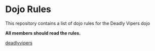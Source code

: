 Dojo Rules
==========

This repository contains a list of dojo rules for the Deadly Vipers dojo

**All members should read the rules.**

[deadlyvipers](https://github.com/deadlyvipers)
